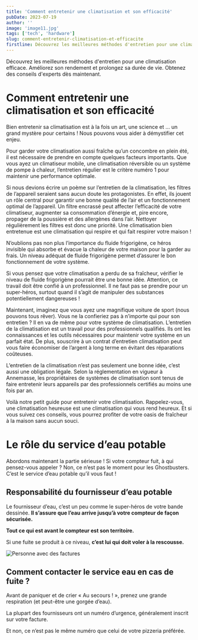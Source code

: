 ```yaml
---
title: 'Comment entretenir une climatisation et son efficacité'
pubDate: 2023-07-19
author: ''
image: 'image11.jpg'
tags: ['tech', 'hardware']
slug: comment-entretenir-climatisation-et-efficacite
firstline: Découvrez les meilleures méthodes d'entretien pour une climatisation efficace. Améliorez son rendement et prolongez sa durée de vie. Obtenez des conseils d'experts dès maintenant.
---
```


Découvrez les meilleures méthodes d'entretien pour une climatisation efficace. Améliorez son rendement et prolongez sa durée de vie. Obtenez des conseils d'experts dès maintenant.

<div class="shadow-lg">
<h1> Comment entretenir une climatisation et son efficacité</h1>

Bien entretenir sa climatisation est à la fois un art, une science et … un grand mystère pour certains ! Nous pouvons vous aider à démystifier cet enjeu. 

Pour garder votre climatisation aussi fraîche qu’un concombre en plein été, il est nécessaire de prendre en compte quelques facteurs importants. Que vous ayez un climatiseur mobile, une climatisation réversible ou un système de pompe à chaleur, l’entretien régulier est le critère numéro 1 pour maintenir une performance optimale.

Si nous devions écrire un poème sur l’entretien de la climatisation, les filtres de l’appareil seraient sans aucun doute les protagonistes. En effet, ils jouent un rôle central pour garantir une bonne qualité de l’air et un fonctionnement optimal de l’appareil. Un filtre encrassé peut affecter l’efficacité de votre climatiseur, augmenter sa consommation d’énergie et, pire encore, propager de la poussière et des allergènes dans l’air. Nettoyer régulièrement les filtres est donc une priorité. Une climatisation bien entretenue est une climatisation qui respire et qui fait respirer votre maison !

N’oublions pas non plus l’importance du fluide frigorigène, ce héros invisible qui absorbe et évacue la chaleur de votre maison pour la garder au frais. Un niveau adéquat de fluide frigorigène permet d’assurer le bon fonctionnement de votre système.

Si vous pensez que votre climatisation a perdu de sa fraîcheur, vérifier le niveau de fluide frigorigène pourrait être une bonne idée. Attention, ce travail doit être confié à un professionnel. Il ne faut pas se prendre pour un super-héros, surtout quand il s’agit de manipuler des substances potentiellement dangereuses !

Maintenant, imaginez que vous ayez une magnifique voiture de sport (nous pouvons tous rêver). Vous ne la confieriez pas à n’importe qui pour son entretien ? Il en va de même pour votre système de climatisation. L’entretien de la climatisation est un travail pour des professionnels qualifiés. Ils ont les connaissances et les outils nécessaires pour maintenir votre système en un parfait état. De plus, souscrire à un contrat d’entretien climatisation peut vous faire économiser de l’argent à long terme en évitant des réparations coûteuses.

L’entretien de la climatisation n’est pas seulement une bonne idée, c’est aussi une obligation légale. Selon la réglementation en vigueur à Annemasse, les propriétaires de systèmes de climatisation sont tenus de faire entretenir leurs appareils par des professionnels certifiés au moins une fois par an.

Voilà notre petit guide pour entretenir votre climatisation. Rappelez-vous, une climatisation heureuse est une climatisation qui vous rend heureux. Et si vous suivez ces conseils, vous pourrez profiter de votre oasis de fraîcheur à la maison sans aucun souci.
</div>

<div class="bg-gray-100">
    <div class="container py-5">
        <div class="flex flex-col lg:flex-row items-center lg:items-start gap-8">
            <div class="lg:w-1/2 text-left lg:text-left">
                <h1>Le rôle du service d’eau potable</h1>
                <p>
                    Abordons maintenant la partie sérieuse !
                    Si votre compteur fuit, à qui pensez-vous appeler ?
                    Non, ce n’est pas le moment pour les Ghostbusters. C’est le service d’eau potable qu’il vous faut !
                </p>
                <h2>Responsabilité du fournisseur d’eau potable</h2>
                <p>
                    Le fournisseur d’eau, c’est un peu comme le super-héros de votre bande dessinée. <strong>Il s’assure que l’eau arrive jusqu’à votre compteur de façon sécurisée.</strong>
                    <p><strong>Tout ce qui est avant le compteur est son territoire.</strong></p>
                    Si une fuite se produit à ce niveau, <strong>c’est lui qui doit voler à la rescousse.</strong>
                </p>
            </div>
            <div class="lg:w-1/2">
                <img src="/images/climatiseur-nettoyage-image.jpg.webp" alt="Personne avec des factures" class="w-full rounded-lg shadow-lg">
            </div>
        </div>
        <div class="mt-12">
            <h2>Comment contacter le service eau en cas de fuite ?</h2>
            <p>
                Avant de paniquer et de crier « Au secours ! », prenez une grande respiration (et peut-être une gorgée d’eau).</p>
            <p>La plupart des fournisseurs ont un numéro d’urgence, généralement inscrit sur votre facture.</p>
            <p>Et non, ce n’est pas le même numéro que celui de votre pizzeria préférée.</p>
            </p>
        </div>
    </div>
</div>